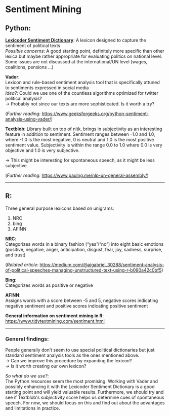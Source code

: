 # Sentiment Mining

## Python:

**[Lexicoder Sentiment Dictionary]("https://quanteda.io/reference/data_dictionary_LSD2015.html")**:
A lexicon designed to capture the sentiment of political texts <br>
*Possible concerns*: A good starting point, definitely more specific than other lexica but maybe rather appropriate for evaluating politics on national level. Some issues are not discussed at the international/UN level (wages, coalitions, pensions ...)

**Vader**: <br>
Lexicon and rule-based sentiment analysis tool that is specifically attuned to sentiments expressed in social media <br>
*Idea?*: Could we use one of the countless algorithms optimized for twitter political analysis? <br>
&rightarrow; Probably not since our texts are more sophisticated. Is it worth a try?

(*Further reading:* <https://www.geeksforgeeks.org/python-sentiment-analysis-using-vader/>)

**Textblob**:
Library built on top of nltk, brings in subjectivity as an interesting feature in addition to sentiment.
Sentiment ranges between -1.0 and 1.0, where -1.0 is the most negative, 0 is neutral and 1.0 is the most positive sentiment value. 
Subjectivity is within the range 0.0 to 1.0 where 0.0 is very objective and 1.0 is very subjective.

&rightarrow; This might be interesting for spontaneous speech, as it might be less subjective.

(*Further reading:* <https://www.paulng.me/nlp-un-general-assembly/>)

---
## R:

Three general purpose lexicons based on unigrams:

1. NRC
2. bing
3. AFINN


**NRC**: <br>
Categorizes words in a binary fashion (“yes”/“no”) into eight basic emotions (positive, negative, anger, anticipation, disgust, fear, joy, sadness, surprise, and trust)

(*Related article:* <https://medium.com/@ajgabriel_30288/sentiment-analysis-of-political-speeches-managing-unstructured-text-using-r-b090a42c0bf5>)

**Bing**: <br>
Categorizes words as positive or negative

**AFINN**: <br>
Assigns words with a score between -5 and 5, negative scores indicating negative sentiment and positive scores indicating positive sentiment


**General information on sentiment mining in R**:
<https://www.tidytextmining.com/sentiment.html>

---


### General findings:
People generally don’t seem to use special political dictionaries but just standard sentiment analysis tools as the ones mentioned above. <br>
&rightarrow; Can we improve this procedure by expanding the lexicon? <br>
&rightarrow; Is it worth creating our own lexicon?

*So what do we use?*: <br>
The Python resources seem the most promising. Working with Vader and possibly enhancing it with the Lexicoder Sentiment Dictionary is a good starting point and will yield valuable results. Furthermore, we should try and see if Textblob's *subjectivity* score helps us determine cues of spontaneous speech. For now, we should focus on this and find out about the advantages and limitations in practice.

